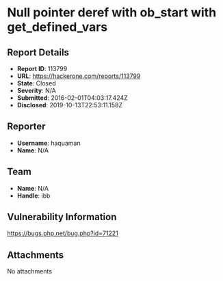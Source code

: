 # Null pointer deref with ob_start with get_defined_vars

## Report Details
- **Report ID**: 113799
- **URL**: https://hackerone.com/reports/113799
- **State**: Closed
- **Severity**: N/A
- **Submitted**: 2016-02-01T04:03:17.424Z
- **Disclosed**: 2019-10-13T22:53:11.158Z

## Reporter
- **Username**: haquaman
- **Name**: N/A

## Team
- **Name**: N/A
- **Handle**: ibb

## Vulnerability Information
https://bugs.php.net/bug.php?id=71221

## Attachments
No attachments
